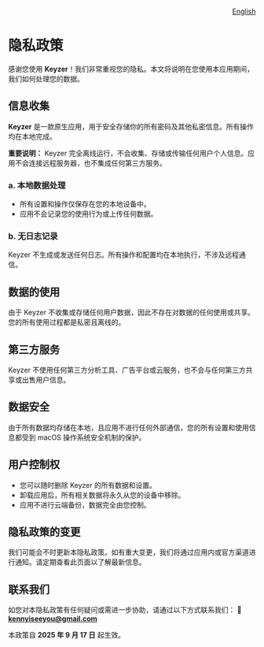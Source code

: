 <p align="right">
  <a href="./privacy-policy.md">English</a>
</p>
<!--rehype:style=float: right; bottom: -36px; position: relative;-->

隐私政策
===

感谢您使用 **Keyzer**！我们非常重视您的隐私。本文将说明在您使用本应用期间，我们如何处理您的数据。

## 信息收集

**Keyzer** 是一款原生应用，用于安全存储你的所有密码及其他私密信息。所有操作均在本地完成。

**重要说明：** Keyzer 完全离线运行，不会收集、存储或传输任何用户个人信息。应用不会连接远程服务器，也不集成任何第三方服务。

### a. 本地数据处理

* 所有设置和操作仅保存在您的本地设备中。
* 应用不会记录您的使用行为或上传任何数据。

### b. 无日志记录

Keyzer 不生成或发送任何日志。所有操作和配置均在本地执行，不涉及远程通信。

## 数据的使用

由于 Keyzer 不收集或存储任何用户数据，因此不存在对数据的任何使用或共享。您的所有使用过程都是私密且离线的。

## 第三方服务

Keyzer 不使用任何第三方分析工具、广告平台或云服务，也不会与任何第三方共享或出售用户信息。

## 数据安全

由于所有数据均存储在本地，且应用不进行任何外部通信，您的所有设置和使用信息都受到 macOS 操作系统安全机制的保护。

## 用户控制权

* 您可以随时删除 Keyzer 的所有数据和设置。
* 卸载应用后，所有相关数据将永久从您的设备中移除。
* 应用不进行云端备份，数据完全由您控制。

## 隐私政策的变更

我们可能会不时更新本隐私政策。如有重大变更，我们将通过应用内或官方渠道进行通知。请定期查看此页面以了解最新信息。

## 联系我们

如您对本隐私政策有任何疑问或需进一步协助，请通过以下方式联系我们：
📧 **[kennyiseeyou@gmail.com](mailto:kennyiseeyou@gmail.com)**

本政策自 **2025 年 9 月 17 日** 起生效。
